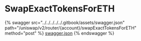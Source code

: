 # SwapExactTokensForETH

{% swagger src="../../../../../.gitbook/assets/swagger.json" path="/uniswap/v2/router/{account}/swapExactTokensForETH" method="post" %}
[swagger.json](../../../../../.gitbook/assets/swagger.json)
{% endswagger %}
